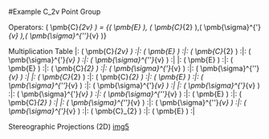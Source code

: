 #Example C_2v Point Group

Operators:
	\( \pmb{C}_{2v} \) = {\( \pmb{E} \), \( \pmb{C}_{2} \),\( \pmb{\sigma}^{'}_{v} \),\( \pmb{\sigma}^{''}_{v} \)}
	
Multiplication Table
	|:	\( \pmb{C}_{2v} \)			:|:		\( \pmb{E} \)				:|:		\( \pmb{C}_{2} \)			:|:		\( \pmb{\sigma}^{'}_{v} \)	:|:		\( \pmb{\sigma}^{''}_{v} \)		:|
	|:	\( \pmb{E} \)				:|:		\( \pmb{E} \)				:|:		\( \pmb{C}_{2} \)			:|:		\( \pmb{\sigma}^{'}_{v} \)	:|:		\( \pmb{\sigma}^{''}_{v} \)		:|
	|:	\( \pmb{C}_{2} \)			:|:		\( \pmb{C}_{2} \)			:|:		\( \pmb{E} \)				:|:		\( \pmb{\sigma}^{''}_{v} \)	:|:		\( \pmb{\sigma}^{'}_{v} \)		:|
	|:	\( \pmb{\sigma}^{'}_{v} \)	:|:		\( \pmb{\sigma}^{'}_{v} \)	:|:		\( \pmb{\sigma}^{''}_{v} \)	:|:		\( \pmb{E} \)				:|:		\( \pmb{C}_{2} \)				:|
	|:	\( \pmb{\sigma}^{''}_{v} \)	:|:		\( \pmb{\sigma}^{''}_{v} \)	:|:		\( \pmb{\sigma}^{'}_{v} \)	:|:		\( \pmb{C}_{2} \)			:|:		\( \pmb{E} \)					:|

Stereographic Projections (2D)
	[img5](Img/Stereographic_Projections_C2v.png)